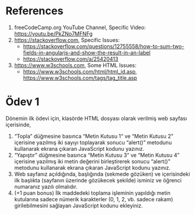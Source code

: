 # References

1. freeCodeCamp.org YouTube Channel, Specific Video: https://youtu.be/PkZNo7MFNFg
2. https://stackoverflow.com, Specific Issues: 
      * https://stackoverflow.com/questions/12755558/how-to-sum-two-fields-in-angularjs-and-show-the-result-in-an-label
      * https://stackoverflow.com/a/25420413
3. https://www.w3schools.com, Some HTML Issues: 
      * https://www.w3schools.com/html/html_id.asp, https://www.w3schools.com/tags/tag_title.asp

# Ödev 1
Dönemin ilk ödevi için, klasörde HTML dosyası olarak verilmiş web sayfası içerisinde,
1.	“Topla” düğmesine basınca “Metin Kutusu 1“ ve “Metin Kutusu 2” içerisine yazılmış iki sayıyı toplayarak sonucu “alert()” metodunu kullanarak ekrana çıkaran JavaScript kodunu yazınız. 
2.	“Yapıştır” düğmesine basınca “Metin Kutusu 3“ ve “Metin Kutusu 4” içerisine yazılmış iki metin değerini birleştirerek sonucu “alert()” metodunu kullanarak ekrana çıkaran JavaScript kodunu yazınız.
3.	Web sayfanız açıldığında, başlığında (sekmede gözüken) ve içerisindeki ilk başlıkta (sayfanın üzerinde gözükecek şekilde) isminiz ve öğrenci numaranız yazılı olmalıdır.
4.	(+1 puan bonus) İlk maddedeki toplama işleminin yapıldığı metin kutularına sadece nümerik karakterler (0, 1, 2, vb. sadece rakam) girilebilmesini sağlayan JavaScript kodunu ekleyiniz.
